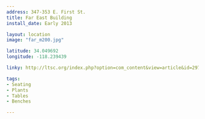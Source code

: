 ```yaml
---
address: 347-353 E. First St.
title: Far East Building
install_date: Early 2013

layout: location
image: "far_m200.jpg"

latitude: 34.049692
longitude: -118.239439

linky: http://ltsc.org/index.php?option=com_content&view=article&id=297

tags:	
- Seating
- Plants
- Tables
- Benches

---
```

